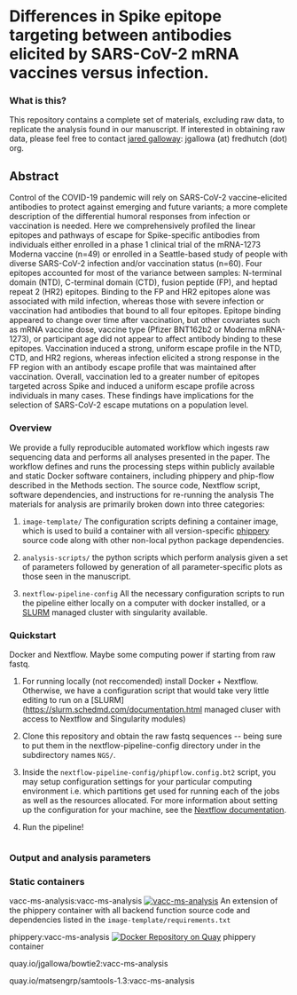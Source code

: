 # Differences in Spike epitope targeting between antibodies elicited by SARS-CoV-2 mRNA vaccines versus infection. 

### What is this?

This repository contains a complete set of materials, excluding raw data, 
to replicate the analysis found in our manuscript.
If interested in obtaining raw data,
please feel free to contact [jared galloway]():
jgallowa (at) fredhutch (dot) org. 

## Abstract

Control of the COVID-19 pandemic will rely on SARS-CoV-2 vaccine-elicited antibodies to protect against emerging and future variants; a more complete description of the differential humoral responses from infection or vaccination is needed. Here we comprehensively profiled the linear epitopes and pathways of escape for Spike-specific antibodies from individuals either enrolled in a phase 1 clinical trial of the mRNA-1273 Moderna vaccine (n=49) or enrolled in a Seattle-based study of people with diverse SARS-CoV-2 infection and/or vaccination status (n=60). Four epitopes accounted for most of the variance between samples: N-terminal domain (NTD), C-terminal domain (CTD), fusion peptide (FP), and heptad repeat 2 (HR2) epitopes. Binding to the FP and HR2 epitopes alone was associated with mild infection, whereas those with severe infection or vaccination had antibodies that bound to all four epitopes. Epitope binding appeared to change over time after vaccination, but other covariates such as mRNA vaccine dose, vaccine type (Pfizer BNT162b2 or Moderna mRNA-1273), or participant age did not appear to affect antibody binding to these epitopes. Vaccination induced a strong, uniform escape profile in the NTD, CTD, and HR2 regions, whereas infection elicited a strong response in the FP region with an antibody escape profile that was maintained after vaccination. Overall, vaccination led to a greater number of epitopes targeted across Spike and induced a uniform escape profile across individuals in many cases. These findings have implications for the selection of SARS-CoV-2 escape mutations on a population level. 


### Overview

We provide a fully reproducible automated workflow which ingests raw sequencing data and performs all analyses presented in the paper. 
The workflow defines and runs the processing steps within publicly available and static Docker software containers, 
including phippery and phip-flow described in the Methods section. 
The source code, Nextflow script, software dependencies, and instructions for re-running the analysis 
The materials for analysis are primarily broken down into three categories:

1. `image-template/` The configuration scripts defining a container image, which is used to build 
        a container with all version-specific [phippery](https://github.com/matsengrp/phippery) source code along with other non-local python package dependencies.
        
2. `analysis-scripts/` the python scripts which perform analysis given a set of parameters followed by generation of all parameter-specific plots as those seen in the manuscript.  

3. `nextflow-pipeline-config` All the necessary configuration scripts to run the pipeline either locally on a computer with docker installed, or a [SLURM](https://slurm.schedmd.com/documentation.html) managed cluster with singularity available. 



### Quickstart

Docker and Nextflow. Maybe some computing power if starting from raw fastq.

1. For running locally (not reccomended) install Docker + Nextflow. Otherwise,
we have a configuration script that would take very little editing to run on a [SLURM](https://slurm.schedmd.com/documentation.html managed cluser with access to Nextflow and Singularity modules)

2. Clone this repository and obtain the raw fastq sequences -- being sure to put them in the nextflow-pipeline-config directory under in the subdirectory names `NGS/`. 

3. Inside the `nextflow-pipeline-config/phipflow.config.bt2` script, you may setup configuration settings for your particular computing environment i.e. which partitions get used for running each of the jobs as well as the resources allocated. For more information about setting up the configuration for your machine, see the [Nextflow documentation](https://www.nextflow.io/docs/latest/config.html).

4. Run the pipeline!

```bash

```



### Output and analysis parameters



### Static containers

vacc-ms-analysis:vacc-ms-analysis [![vacc-ms-analysis](https://quay.io/repository/matsengrp/vacc-ms-analysis/status "Docker Repository on Quay")](https://quay.io/repository/matsengrp/vacc-ms-analysis) An extension of the phippery container with all backend function source code and dependencies listed in the `image-template/requirements.txt`

phippery:vacc-ms-analysis [![Docker Repository on Quay](https://quay.io/repository/matsengrp/phippery/status "Docker Repository on Quay")](https://quay.io/repository/matsengrp/phippery) phippery container

quay.io/jgallowa/bowtie2:vacc-ms-analysis

quay.io/matsengrp/samtools-1.3:vacc-ms-analysis
